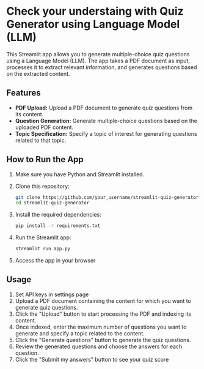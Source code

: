 # Check your understaing with Quiz Generator using Language Model (LLM)

This Streamlit app allows you to generate multiple-choice quiz questions using a Language Model (LLM). The app takes a PDF document as input, processes it to extract relevant information, and generates questions based on the extracted content.

## Features

- **PDF Upload:** Upload a PDF document to generate quiz questions from its content.
- **Question Generation:** Generate multiple-choice questions based on the uploaded PDF content.
- **Topic Specification:** Specify a topic of interest for generating questions related to that topic.

## How to Run the App

1. Make sure you have Python and Streamlit installed.

2. Clone this repository:
   ```bash
   git clone https://github.com/your_username/streamlit-quiz-generator.git
   cd streamlit-quiz-generator

3. Install the required dependencies:
    ```bash 
    pip install -r requirements.txt

4. Run the Streamlit app:
    ```bash 
    streamlit run app.py

5. Access the app in your browser
## Usage
1. Set API keys in settings page
2. Upload a PDF document containing the content for which you want to generate quiz questions.
3. Click the "Upload" button to start processing the PDF and indexing its content.
4. Once indexed, enter the maximum number of questions you want to generate and specify a topic related to the content.
5. Click the "Generate questions" button to generate the quiz questions.
6. Review the generated questions and choose the answers for each question.
7. Click the "Submit my answers" button to see your quiz score
